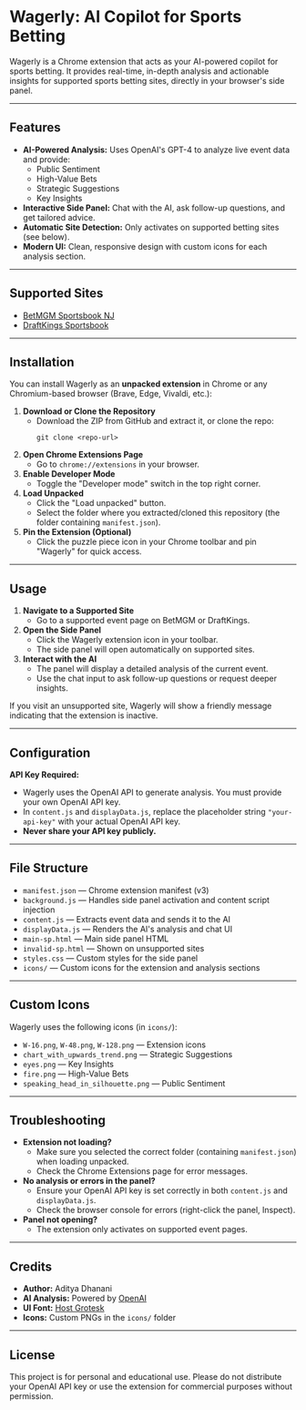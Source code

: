 # Wagerly: AI Copilot for Sports Betting

Wagerly is a Chrome extension that acts as your AI-powered copilot for sports betting. It provides real-time, in-depth analysis and actionable insights for supported sports betting sites, directly in your browser's side panel.

---

## Features

- **AI-Powered Analysis:** Uses OpenAI's GPT-4 to analyze live event data and provide:
  - Public Sentiment
  - High-Value Bets
  - Strategic Suggestions
  - Key Insights
- **Interactive Side Panel:** Chat with the AI, ask follow-up questions, and get tailored advice.
- **Automatic Site Detection:** Only activates on supported betting sites (see below).
- **Modern UI:** Clean, responsive design with custom icons for each analysis section.

---

## Supported Sites

- [BetMGM Sportsbook NJ](https://sports.nj.betmgm.com/en/sports/events/)
- [DraftKings Sportsbook](https://sportsbook.draftkings.com/event/)

---

## Installation

You can install Wagerly as an **unpacked extension** in Chrome or any Chromium-based browser (Brave, Edge, Vivaldi, etc.):

1. **Download or Clone the Repository**
   - Download the ZIP from GitHub and extract it, or clone the repo:
     ```
     git clone <repo-url>
     ```
2. **Open Chrome Extensions Page**
   - Go to `chrome://extensions` in your browser.
3. **Enable Developer Mode**
   - Toggle the "Developer mode" switch in the top right corner.
4. **Load Unpacked**
   - Click the "Load unpacked" button.
   - Select the folder where you extracted/cloned this repository (the folder containing `manifest.json`).
5. **Pin the Extension (Optional)**
   - Click the puzzle piece icon in your Chrome toolbar and pin "Wagerly" for quick access.

---

## Usage

1. **Navigate to a Supported Site**
   - Go to a supported event page on BetMGM or DraftKings.
2. **Open the Side Panel**
   - Click the Wagerly extension icon in your toolbar.
   - The side panel will open automatically on supported sites.
3. **Interact with the AI**
   - The panel will display a detailed analysis of the current event.
   - Use the chat input to ask follow-up questions or request deeper insights.

If you visit an unsupported site, Wagerly will show a friendly message indicating that the extension is inactive.

---

## Configuration

**API Key Required:**

- Wagerly uses the OpenAI API to generate analysis. You must provide your own OpenAI API key.
- In `content.js` and `displayData.js`, replace the placeholder string `"your-api-key"` with your actual OpenAI API key.
- **Never share your API key publicly.**

---

## File Structure

- `manifest.json` — Chrome extension manifest (v3)
- `background.js` — Handles side panel activation and content script injection
- `content.js` — Extracts event data and sends it to the AI
- `displayData.js` — Renders the AI's analysis and chat UI
- `main-sp.html` — Main side panel HTML
- `invalid-sp.html` — Shown on unsupported sites
- `styles.css` — Custom styles for the side panel
- `icons/` — Custom icons for the extension and analysis sections

---

## Custom Icons

Wagerly uses the following icons (in `icons/`):
- `W-16.png`, `W-48.png`, `W-128.png` — Extension icons
- `chart_with_upwards_trend.png` — Strategic Suggestions
- `eyes.png` — Key Insights
- `fire.png` — High-Value Bets
- `speaking_head_in_silhouette.png` — Public Sentiment

---

## Troubleshooting

- **Extension not loading?**
  - Make sure you selected the correct folder (containing `manifest.json`) when loading unpacked.
  - Check the Chrome Extensions page for error messages.
- **No analysis or errors in the panel?**
  - Ensure your OpenAI API key is set correctly in both `content.js` and `displayData.js`.
  - Check the browser console for errors (right-click the panel, Inspect).
- **Panel not opening?**
  - The extension only activates on supported event pages.

---

## Credits

- **Author:** Aditya Dhanani
- **AI Analysis:** Powered by [OpenAI](https://openai.com/)
- **UI Font:** [Host Grotesk](https://fonts.google.com/specimen/Host+Grotesk)
- **Icons:** Custom PNGs in the `icons/` folder

---

## License

This project is for personal and educational use. Please do not distribute your OpenAI API key or use the extension for commercial purposes without permission.
